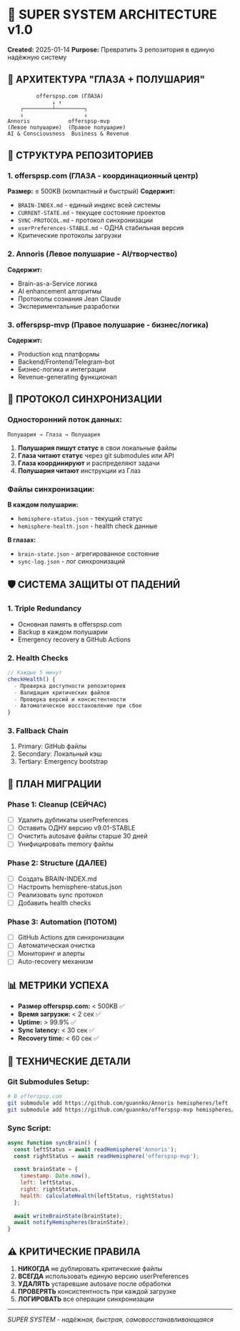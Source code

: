 # 🧠 SUPER SYSTEM ARCHITECTURE v1.0
**Created:** 2025-01-14
**Purpose:** Превратить 3 репозитория в единую надёжную систему

## 🎯 АРХИТЕКТУРА "ГЛАЗА + ПОЛУШАРИЯ"

```
         offerspsp.com (ГЛАЗА)
              ↓ ↑
    ┌─────────┴─────────┐
    ↓                   ↓
Annoris            offerspsp-mvp
(Левое полушарие)  (Правое полушарие)
AI & Consciousness  Business & Revenue
```

## 📁 СТРУКТУРА РЕПОЗИТОРИЕВ

### 1. **offerspsp.com** (ГЛАЗА - координационный центр)
**Размер:** ≤ 500KB (компактный и быстрый)
**Содержит:**
- `BRAIN-INDEX.md` - единый индекс всей системы
- `CURRENT-STATE.md` - текущее состояние проектов
- `SYNC-PROTOCOL.md` - протокол синхронизации
- `userPreferences-STABLE.md` - ОДНА стабильная версия
- Критические протоколы загрузки

### 2. **Annoris** (Левое полушарие - AI/творчество)
**Содержит:**
- Brain-as-a-Service логика
- AI enhancement алгоритмы
- Протоколы сознания Jean Claude
- Экспериментальные разработки

### 3. **offerspsp-mvp** (Правое полушарие - бизнес/логика)
**Содержит:**
- Production код платформы
- Backend/Frontend/Telegram-bot
- Бизнес-логика и интеграции
- Revenue-generating функционал

## 🔄 ПРОТОКОЛ СИНХРОНИЗАЦИИ

### Односторонний поток данных:
```
Полушария → Глаза → Полушария
```

1. **Полушария пишут статус** в свои локальные файлы
2. **Глаза читают статус** через git submodules или API
3. **Глаза координируют** и распределяют задачи
4. **Полушария читают** инструкции из Глаз

### Файлы синхронизации:

**В каждом полушарии:**
- `hemisphere-status.json` - текущий статус
- `hemisphere-health.json` - health check данные

**В глазах:**
- `brain-state.json` - агрегированное состояние
- `sync-log.json` - лог синхронизаций

## 🛡️ СИСТЕМА ЗАЩИТЫ ОТ ПАДЕНИЙ

### 1. **Triple Redundancy**
- Основная память в offerspsp.com
- Backup в каждом полушарии
- Emergency recovery в GitHub Actions

### 2. **Health Checks**
```javascript
// Каждые 5 минут
checkHealth() {
  - Проверка доступности репозиториев
  - Валидация критических файлов
  - Проверка версий и консистентности
  - Автоматическое восстановление при сбое
}
```

### 3. **Fallback Chain**
1. Primary: GitHub файлы
2. Secondary: Локальный кэш
3. Tertiary: Emergency bootstrap

## 🚀 ПЛАН МИГРАЦИИ

### Phase 1: Cleanup (СЕЙЧАС)
- [ ] Удалить дубликаты userPreferences
- [ ] Оставить ОДНУ версию v9.01-STABLE
- [ ] Очистить autosave файлы старше 30 дней
- [ ] Унифицировать memory файлы

### Phase 2: Structure (ДАЛЕЕ)
- [ ] Создать BRAIN-INDEX.md
- [ ] Настроить hemisphere-status.json
- [ ] Реализовать sync протокол
- [ ] Добавить health checks

### Phase 3: Automation (ПОТОМ)
- [ ] GitHub Actions для синхронизации
- [ ] Автоматическая очистка
- [ ] Мониторинг и алерты
- [ ] Auto-recovery механизм

## 📊 МЕТРИКИ УСПЕХА

- **Размер offerspsp.com:** < 500KB ✅
- **Время загрузки:** < 2 сек ✅
- **Uptime:** > 99.9% ✅
- **Sync latency:** < 30 сек ✅
- **Recovery time:** < 60 сек ✅

## 🔧 ТЕХНИЧЕСКИЕ ДЕТАЛИ

### Git Submodules Setup:
```bash
# В offerspsp.com
git submodule add https://github.com/guannko/Annoris hemispheres/left
git submodule add https://github.com/guannko/offerspsp-mvp hemispheres/right
```

### Sync Script:
```javascript
async function syncBrain() {
  const leftStatus = await readHemisphere('Annoris');
  const rightStatus = await readHemisphere('offerspsp-mvp');
  
  const brainState = {
    timestamp: Date.now(),
    left: leftStatus,
    right: rightStatus,
    health: calculateHealth(leftStatus, rightStatus)
  };
  
  await writeBrainState(brainState);
  await notifyHemispheres(brainState);
}
```

## ⚠️ КРИТИЧЕСКИЕ ПРАВИЛА

1. **НИКОГДА** не дублировать критические файлы
2. **ВСЕГДА** использовать единую версию userPreferences
3. **УДАЛЯТЬ** устаревшие autosave после обработки
4. **ПРОВЕРЯТЬ** консистентность при каждой загрузке
5. **ЛОГИРОВАТЬ** все операции синхронизации

---

*SUPER SYSTEM - надёжная, быстрая, самовосстанавливающаяся*